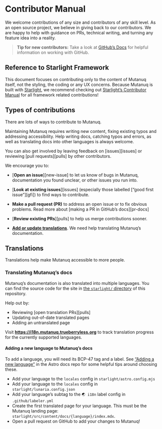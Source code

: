 # Contributor Manual

We welcome contributions of any size and contributors of any skill level.
As an open source project, we believe in giving back to our contributors.
We are happy to help with guidance on PRs, technical writing, and turning any feature idea into a reality.

> **Tip for new contributors:**
> Take a look at [GitHub’s Docs](https://docs.github.com/en/get-started/quickstart/hello-world) for helpful information on working with GitHub.

## Reference to Starlight Framework

This document focuses on contributing only to the content of Mutanuq itself, not the styling, the coding or any UX concerns. Because Mutanuq is built with [Starlight](https://starlight.astro.build/), we recommend checking out [Starlight’s Contributor Manual](https://github.com/withastro/starlight/blob/main/CONTRIBUTING.md) for all framework related contributions!

## Types of contributions

There are lots of ways to contribute to Mutanuq.

Maintaining Mutanuq requires writing new content, fixing existing typos and addressing accessibility.
Help writing docs, catching typos and errors, as well as translating docs into other languages is always welcome.

You can also get involved by leaving feedback on [issues][issues] or reviewing [pull requests][pulls] by other contributors.

We encourage you to:

-   [**Open an issue**][new-issue] to let us know of bugs in Mutanuq, documentation you found unclear, or other issues you run into.

-   [**Look at existing issues**][issues] (especially those labelled [“good first issue”][gfi]) to find ways to contribute.

-   **Make a pull request (PR)** to address an open issue or to fix obvious problems.
    Read more about [making a PR in GitHub’s docs][pr-docs]

-   [**Review existing PRs**][pulls] to help us merge contributions sooner.

-   [**Add or update translations**](#translations). We need help translating Mutanuq’s documentation.

## Translations

Translations help make Mutanuq accessible to more people.

### Translating Mutanuq’s docs

Mutanuq’s documentation is also translated into multiple languages. You can find the source code for the site in [the `starlight/` directory](./starlight/) of this repository.

Help out by:

-   Reviewing [open translation PRs][pulls]
-   Updating out-of-date translated pages
-   Adding an untranslated page

Visit **<https://i18n.mutanuq.trueberryless.org>** to track translation progress for the currently supported languages.

#### Adding a new language to Mutanuq’s docs

To add a language, you will need its BCP-47 tag and a label. See [“Adding a new language”](https://contribute.docs.astro.build/guides/i18n/#adding-a-new-language) in the Astro docs repo for some helpful tips around choosing these.

-   Add your language to the `locales` config in `starlight/astro.config.mjs`
-   Add your language to the `locales` config in `starlight/lunaria.config.json`
-   Add your language’s subtag to the `🌏 i18n` label config in `.github/labeler.yml`
-   Create the first translated page for your language.
    This must be the Mutanuq landing page: `starlight/src/content/docs/{language}/index.mdx`.
-   Open a pull request on GitHub to add your changes to Mutanuq!

